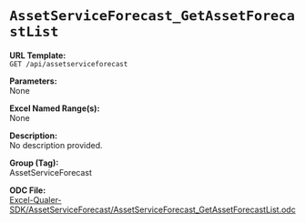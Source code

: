 # `AssetServiceForecast_GetAssetForecastList`

**URL Template:**  
`GET /api/assetserviceforecast`

**Parameters:**  
None

**Excel Named Range(s):**  
None

**Description:**  
No description provided.

**Group (Tag):**  
AssetServiceForecast

**ODC File:**  
[Excel-Qualer-SDK/AssetServiceForecast/AssetServiceForecast_GetAssetForecastList.odc](https://github.com/Johnson-Gage-Inspection-Inc/qualer-sdk-odc/blob/main/Excel-Qualer-SDK/AssetServiceForecast/AssetServiceForecast_GetAssetForecastList.odc)
